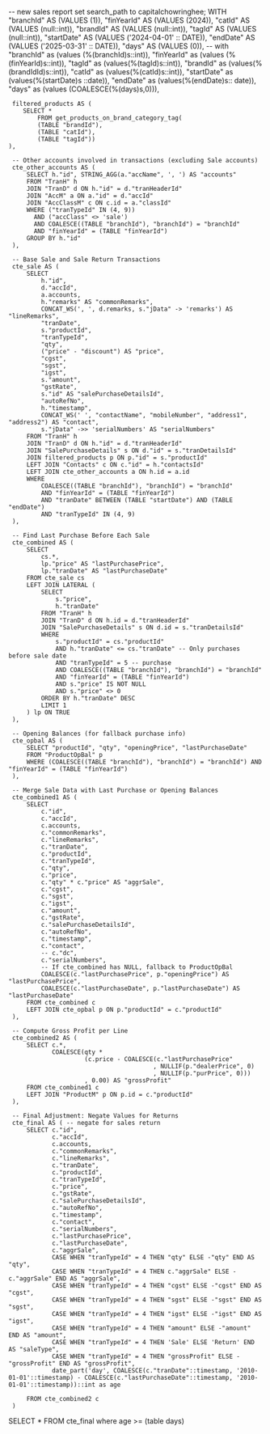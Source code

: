 -- new sales report
set search_path to capitalchowringhee;
WITH "branchId" AS (VALUES (1)), "finYearId" AS (VALUES (2024)), "catId" AS (VALUES (null::int)), "brandId" AS (VALUES (null::int)), "tagId" AS (VALUES (null::int)), "startDate" AS (VALUES ('2024-04-01' :: DATE)), "endDate" AS (VALUES ('2025-03-31' :: DATE)), "days" AS (VALUES (0)),
     -- with "branchId" as (values (%(branchId)s::int)), "finYearId" as (values (%(finYearId)s::int)), "tagId" as (values(%(tagId)s::int)), "brandId" as (values(%(brandIdId)s::int)), "catId" as (values(%(catId)s::int)), "startDate" as (values(%(startDate)s ::date)), "endDate" as (values(%(endDate)s:: date)), "days" as (values (COALESCE(%(days)s,0))),

     filtered_products AS (
        SELECT *
            FROM get_products_on_brand_category_tag(
            (TABLE "brandId"),
            (TABLE "catId"),
            (TABLE "tagId"))
    ),

     -- Other accounts involved in transactions (excluding Sale accounts)
     cte_other_accounts AS (
         SELECT h."id", STRING_AGG(a."accName", ', ') AS "accounts"
         FROM "TranH" h
         JOIN "TranD" d ON h."id" = d."tranHeaderId"
         JOIN "AccM" a ON a."id" = d."accId"
         JOIN "AccClassM" c ON c.id = a."classId"
         WHERE ("tranTypeId" IN (4, 9)) 
           AND ("accClass" <> 'sale') 
           AND COALESCE((TABLE "branchId"), "branchId") = "branchId"
           AND "finYearId" = (TABLE "finYearId")
         GROUP BY h."id"
     ),

     -- Base Sale and Sale Return Transactions
     cte_sale AS (
         SELECT 
             h."id",
             d."accId",
             a.accounts,
             h."remarks" AS "commonRemarks", 
             CONCAT_WS(', ', d.remarks, s."jData" -> 'remarks') AS "lineRemarks",
             "tranDate", 
             s."productId", 
             "tranTypeId", 
             "qty", 
             ("price" - "discount") AS "price", 
             "cgst", 
             "sgst",
             "igst",
             s."amount", 
             "gstRate", 
             s."id" AS "salePurchaseDetailsId", 
             "autoRefNo", 
             h."timestamp", 
             CONCAT_WS(' ', "contactName", "mobileNumber", "address1", "address2") AS "contact",
             s."jData" ->> 'serialNumbers' AS "serialNumbers"
         FROM "TranH" h
         JOIN "TranD" d ON h."id" = d."tranHeaderId"
         JOIN "SalePurchaseDetails" s ON d."id" = s."tranDetailsId"
         JOIN filtered_products p ON p."id" = s."productId"
         LEFT JOIN "Contacts" c ON c."id" = h."contactsId"
         LEFT JOIN cte_other_accounts a ON h.id = a.id
         WHERE 
             COALESCE((TABLE "branchId"), "branchId") = "branchId"
             AND "finYearId" = (TABLE "finYearId")
             AND "tranDate" BETWEEN (TABLE "startDate") AND (TABLE "endDate")
             AND "tranTypeId" IN (4, 9)
     ),

     -- Find Last Purchase Before Each Sale
     cte_combined AS (
         SELECT 
             cs.*,
             lp."price" AS "lastPurchasePrice",
             lp."tranDate" AS "lastPurchaseDate"
         FROM cte_sale cs
         LEFT JOIN LATERAL (
             SELECT 
                 s."price", 
                 h."tranDate"
             FROM "TranH" h
             JOIN "TranD" d ON h.id = d."tranHeaderId"
             JOIN "SalePurchaseDetails" s ON d.id = s."tranDetailsId"
             WHERE 
                 s."productId" = cs."productId"
                 AND h."tranDate" <= cs."tranDate" -- Only purchases before sale date
                 AND "tranTypeId" = 5 -- purchase
                 AND COALESCE((TABLE "branchId"), "branchId") = "branchId"
                 AND "finYearId" = (TABLE "finYearId")
                 AND s."price" IS NOT NULL
                 AND s."price" <> 0
             ORDER BY h."tranDate" DESC
             LIMIT 1
         ) lp ON TRUE
     ),

     -- Opening Balances (for fallback purchase info)
     cte_opbal AS (
         SELECT "productId", "qty", "openingPrice", "lastPurchaseDate"
         FROM "ProductOpBal" p 
         WHERE (COALESCE((TABLE "branchId"), "branchId") = "branchId") AND "finYearId" = (TABLE "finYearId")
     ),

     -- Merge Sale Data with Last Purchase or Opening Balances
     cte_combined1 AS (
         SELECT 
             c."id",
             c."accId",
             c.accounts,
             c."commonRemarks",
             c."lineRemarks",
             c."tranDate",
             c."productId",
             c."tranTypeId",
             c."qty",
             c."price",
             c."qty" * c."price" AS "aggrSale",
             c."cgst",
             c."sgst",
             c."igst",
             c."amount",
             c."gstRate",
             c."salePurchaseDetailsId",
             c."autoRefNo",
             c."timestamp",
             c."contact",
             -- c."dc",
             c."serialNumbers",
             -- If cte_combined has NULL, fallback to ProductOpBal
             COALESCE(c."lastPurchasePrice", p."openingPrice") AS "lastPurchasePrice",
             COALESCE(c."lastPurchaseDate", p."lastPurchaseDate") AS "lastPurchaseDate"
         FROM cte_combined c
         LEFT JOIN cte_opbal p ON p."productId" = c."productId"
     ),

     -- Compute Gross Profit per Line
     cte_combined2 AS (
         SELECT c.*,
                COALESCE(qty * 
                         (c.price - COALESCE(c."lastPurchasePrice"
                                            , NULLIF(p."dealerPrice", 0)
                                            , NULLIF(p."purPrice", 0)))
                         , 0.00) AS "grossProfit"
         FROM cte_combined1 c
         LEFT JOIN "ProductM" p ON p.id = c."productId"
     ),

     -- Final Adjustment: Negate Values for Returns
     cte_final AS ( -- negate for sales return
         SELECT c."id",
                c."accId",
                c.accounts,
                c."commonRemarks",
                c."lineRemarks",
                c."tranDate",
                c."productId",
                c."tranTypeId",
                c."price",
                c."gstRate",
                c."salePurchaseDetailsId",
                c."autoRefNo",
                c."timestamp",
                c."contact",
                c."serialNumbers",
                c."lastPurchasePrice",
                c."lastPurchaseDate",
                c."aggrSale",
                CASE WHEN "tranTypeId" = 4 THEN "qty" ELSE -"qty" END AS "qty",
                CASE WHEN "tranTypeId" = 4 THEN c."aggrSale" ELSE -c."aggrSale" END AS "aggrSale",
                CASE WHEN "tranTypeId" = 4 THEN "cgst" ELSE -"cgst" END AS "cgst",
                CASE WHEN "tranTypeId" = 4 THEN "sgst" ELSE -"sgst" END AS "sgst",
                CASE WHEN "tranTypeId" = 4 THEN "igst" ELSE -"igst" END AS "igst",
                CASE WHEN "tranTypeId" = 4 THEN "amount" ELSE -"amount" END AS "amount",
                CASE WHEN "tranTypeId" = 4 THEN 'Sale' ELSE 'Return' END AS "saleType",
                CASE WHEN "tranTypeId" = 4 THEN "grossProfit" ELSE -"grossProfit" END AS "grossProfit",
                date_part('day', COALESCE(c."tranDate"::timestamp, '2010-01-01'::timestamp) - COALESCE(c."lastPurchaseDate"::timestamp, '2010-01-01'::timestamp))::int as age

         FROM cte_combined2 c
     )

SELECT * FROM cte_final where age >= (table days)